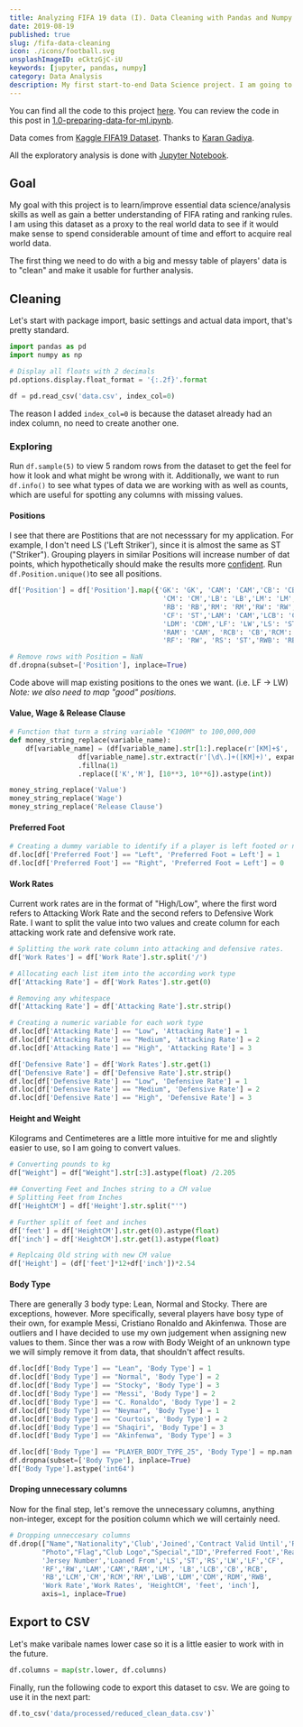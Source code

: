 ```yaml
---
title: Analyzing FIFA 19 data (I). Data Cleaning with Pandas and Numpy
date: 2019-08-19
published: true
slug: /fifa-data-cleaning
icon: ./icons/football.svg
unsplashImageID: eCktzGjC-iU
keywords: [jupyter, pandas, numpy]
category: Data Analysis
description: My first start-to-end Data Science project. I am going to be looking at FIFA 19 player database. In this part I talk about Data Cleaning.
---
```


You can find all the code to this project [here](https://github.com/rasulkireev/fifa19-data-analysis). You can review the code in this post in [1.0-preparing-data-for-ml.ipynb](https://github.com/rasulkireev/fifa19-data-analysis/blob/master/1.0-preparing-data-for-ml.ipynb).

Data comes from [Kaggle FIFA19 Dataset](https://www.kaggle.com/karangadiya/fifa19). Thanks to [Karan Gadiya](https://www.kaggle.com/karangadiya).

All the exploratory analysis is done with [Jupyter Notebook](https://jupyter.org/).

## Goal
My goal with this project is to learn/improve essential data science/analysis skills as well as gain a better understanding of FIFA rating and ranking rules. I am using this dataset as a proxy to the real world data to see if it would make sense to spend considerable amount of time and effort to acquire real world data.

The first thing we need to do with a big and messy table of players' data is to "clean" and make it usable for further analysis.


## Cleaning
Let's start with package import, basic settings and actual data import, that's pretty standard.
```python
import pandas as pd
import numpy as np

# Display all floats with 2 decimals
pd.options.display.float_format = '{:.2f}'.format

df = pd.read_csv('data.csv', index_col=0)
```
The reason I added `index_col=0` is because the dataset already had an index column, no need to create another one.

### Exploring
Run `df.sample(5)` to view 5 random rows from the dataset to get the feel for how it look and what might be wrong with it. Additionally, we want to run `df.info()` to see what types of data we are working with as well as counts, which are useful for spotting any columns with missing values.

#### Positions
I see that there are Postitions that are not necesssary for my application. For example, I don't need LS ('Left Striker'), since it is almost the same as ST ("Striker"). Grouping players in similar Positions will increase number of dat points, which hypothetically should make the results more [confident](https://towardsdatascience.com/a-very-friendly-introduction-to-confidence-intervals-9add126e714).
Run `df.Position.unique()`to see all positions.

```python
df['Position'] = df['Position'].map({'GK': 'GK', 'CAM': 'CAM','CB': 'CB', 'CDM': 'CDM',
                                      'CM': 'CM','LB': 'LB','LM': 'LM','LW': 'LW',
                                      'RB': 'RB','RM': 'RM','RW': 'RW','ST': 'ST',
                                      'CF': 'ST','LAM': 'CAM','LCB': 'CB','LCM': 'CM',
                                      'LDM': 'CDM','LF': 'LW','LS': 'ST', 'LWB': 'LB',
                                      'RAM': 'CAM', 'RCB': 'CB','RCM': 'CM', 'RDM': 'CDM',
                                      'RF': 'RW', 'RS': 'ST','RWB': 'RB'})

# Remove rows with Position = NaN
df.dropna(subset=['Position'], inplace=True)
```
Code above will map existing positions to the ones we want. (i.e. LF -> LW)
_Note: we also need to map "good" positions._

#### Value, Wage & Release Clause
```python
# Function that turn a string variable "€100M" to 100,000,000
def money_string_replace(variable_name):
    df[variable_name] = (df[variable_name].str[1:].replace(r'[KM]+$', '', regex=True).astype(float) *
                 df[variable_name].str.extract(r'[\d\.]+([KM]+)', expand=False)
                 .fillna(1)
                 .replace(['K','M'], [10**3, 10**6]).astype(int))

money_string_replace('Value')
money_string_replace('Wage')
money_string_replace('Release Clause')
```

#### Preferred Foot

```python
# Creating a dummy variable to identify if a player is left footed or not
df.loc[df['Preferred Foot'] == "Left", 'Preferred Foot = Left'] = 1
df.loc[df['Preferred Foot'] == "Right", 'Preferred Foot = Left'] = 0
```

#### Work Rates
Current work rates are in the format of "High/Low", where the first word refers to Attacking Work Rate and the second refers to Defensive Work Rate. I want to split the value into two values and create column for each attacking work rate and defensive work rate.

```python
# Splitting the work rate column into attacking and defensive rates.
df['Work Rates'] = df['Work Rate'].str.split('/')

# Allocating each list item into the according work type
df['Attacking Rate'] = df['Work Rates'].str.get(0)

# Removing any whitespace
df['Attacking Rate'] = df['Attacking Rate'].str.strip()

# Creating a numeric variable for each work type
df.loc[df['Attacking Rate'] == "Low", 'Attacking Rate'] = 1
df.loc[df['Attacking Rate'] == "Medium", 'Attacking Rate'] = 2
df.loc[df['Attacking Rate'] == "High", 'Attacking Rate'] = 3

df['Defensive Rate'] = df['Work Rates'].str.get(1)
df['Defensive Rate'] = df['Defensive Rate'].str.strip()
df.loc[df['Defensive Rate'] == "Low", 'Defensive Rate'] = 1
df.loc[df['Defensive Rate'] == "Medium", 'Defensive Rate'] = 2
df.loc[df['Defensive Rate'] == "High", 'Defensive Rate'] = 3
```

#### Height and Weight
Kilograms and Centimeteres are a little more intuitive for me and slightly easier to use, so I am going to convert values.

```python
# Converting pounds to kg
df["Weight"] = df["Weight"].str[:3].astype(float) /2.205

## Converting Feet and Inches string to a CM value
# Splitting Feet from Inches
df['HeightCM'] = df['Height'].str.split("'")

# Further split of feet and inches
df['feet'] = df['HeightCM'].str.get(0).astype(float)
df['inch'] = df['HeightCM'].str.get(1).astype(float)

# Replcaing Old string with new CM value
df['Height'] = (df['feet']*12+df['inch'])*2.54
```

#### Body Type
There are generally 3 body type: Lean, Normal and Stocky. There are exceptions, however. More specifically, several players have bosy type of their own, for example Messi, Cristiano Ronaldo and Akinfenwa. Those are outliers and I have decided to use my own judgement when assigning new values to them. Since ther was a row with Body Weight of an unknown type we will simply remove it from data, that shouldn't affect results.

```python
df.loc[df['Body Type'] == "Lean", 'Body Type'] = 1
df.loc[df['Body Type'] == "Normal", 'Body Type'] = 2
df.loc[df['Body Type'] == "Stocky", 'Body Type'] = 3
df.loc[df['Body Type'] == "Messi", 'Body Type'] = 2
df.loc[df['Body Type'] == "C. Ronaldo", 'Body Type'] = 2
df.loc[df['Body Type'] == "Neymar", 'Body Type'] = 1
df.loc[df['Body Type'] == "Courtois", 'Body Type'] = 2
df.loc[df['Body Type'] == "Shaqiri", 'Body Type'] = 3
df.loc[df['Body Type'] == "Akinfenwa", 'Body Type'] = 3

df.loc[df['Body Type'] == "PLAYER_BODY_TYPE_25", 'Body Type'] = np.nan
df.dropna(subset=['Body Type'], inplace=True)
df['Body Type'].astype('int64')
```

#### Droping unnecessary columns

Now for the final step, let's remove the unnecessary columns, anything non-integer, except for the position column which we will certainly need.

```python
# Dropping unneccesary columns
df.drop(["Name","Nationality",'Club','Joined','Contract Valid Until','Release Clause',
        "Photo","Flag","Club Logo","Special","ID",'Preferred Foot','Real Face',
        'Jersey Number','Loaned From','LS','ST','RS','LW','LF','CF',
        'RF','RW','LAM','CAM','RAM','LM', 'LB','LCB','CB','RCB',
        'RB','LCM','CM','RCM','RM','LWB','LDM','CDM','RDM','RWB',
        'Work Rate','Work Rates', 'HeightCM', 'feet', 'inch'],
        axis=1, inplace=True)
```

## Export to CSV

Let's make varibale names lower case so it is a little easier to work with in the future.
```python
df.columns = map(str.lower, df.columns)
```

Finally, run the following code to export this dataset to csv. We are going to use it in the next part:
```python
df.to_csv('data/processed/reduced_clean_data.csv')`
```